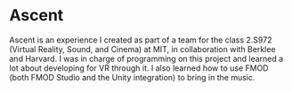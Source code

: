 # Ascent
Ascent is an experience I created as part of a team for the class
2.S972 (Virtual Reality, Sound, and Cinema) at MIT, in collaboration
with Berklee and Harvard. I was in charge of programming on this project
and learned a lot about developing for VR through it. I also learned how
to use FMOD (both FMOD Studio and the Unity integration) to bring in the
music.
